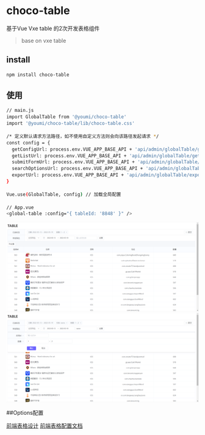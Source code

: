 # choco-table
 基于Vue Vxe table 的2次开发表格组件

> base on vxe table

## install

``` bash
npm install choco-table
```

## 使用

``` bash
// main.js
import GlobalTable from '@youmi/choco-table'
import '@youmi/choco-table/lib/choco-table.css'

/* 定义默认请求方法路径，如不使用自定义方法则会向该路径发起请求 */
const config = {
  getConfigUrl: process.env.VUE_APP_BASE_API + 'api/admin/globalTable/getTableConfig', // 获取tableConfig
  getListUrl: process.env.VUE_APP_BASE_API + 'api/admin/globalTable/getTableList', // 获取tableData
  submitFormUrl: process.env.VUE_APP_BASE_API + 'api/admin/globalTable/submitForm', // 提交表单
  searchOptionsUrl: process.env.VUE_APP_BASE_API + 'api/admin/globalTable/searchPageOptions', // 搜索selectOption选项
  exportUrl: process.env.VUE_APP_BASE_API + 'api/admin/globalTable/exportTable' // 导出表格
}

Vue.use(GlobalTable, config) // 加载全局配置

// App.vue
<global-table :config="{ tableId: '8848' }" />
```

![assets/images/img.png](assets/images/img.png)
![assets/images/img2.png](assets/images/img2.png)

##Options配置

[前端表格设计](https://conf.umlife.net/pages/viewpage.action?pageId=106889620)
[前端表格配置文档](https://conf.umlife.net/pages/editpage.action?pageId=94019810)

